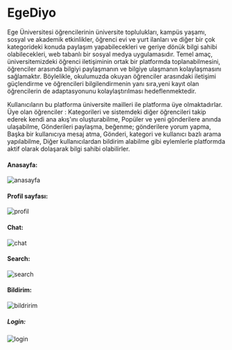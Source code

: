 # EgeDiyo
Ege Üniversitesi öğrencilerinin üniversite toplulukları, kampüs yaşamı, sosyal ve akademik etkinlikler, öğrenci evi ve yurt ilanları ve diğer bir çok kategorideki 
konuda paylaşım yapabilecekleri ve geriye dönük bilgi sahibi olabilecekleri, web tabanlı bir sosyal medya uygulamasıdır.
Temel amaç, üniversitemizdeki öğrenci iletişiminin ortak bir platformda toplanabilmesini, öğrenciler arasında bilgiyi paylaşmanın ve bilgiye ulaşmanın kolaylaşmasını 
sağlamaktır. Böylelikle, okulumuzda okuyan öğrenciler arasındaki iletişimi güçlendirme ve öğrencileri bilgilendirmenin yanı sıra,yeni kayıt olan öğrencilerin de
adaptasyonunu kolaylaştırılması hedeflenmektedir.


Kullanıcıların bu platforma üniversite mailleri ile platforma üye olmaktadırlar. 
Üye olan öğrenciler :
Kategorileri ve sistemdeki diğer öğrencileri takip ederek kendi ana akış'ını oluşturabilme,
Popüler ve yeni gönderilere anında ulaşabilme,
Gönderileri paylaşma, beğenme; gönderilere yorum yapma,
Başka bir kullanıcıya mesaj atma,
Gönderi, kategori ve kullanıcı bazlı arama yapılabilme,
Diğer kullanıcılardan bildirim alabilme gibi eylemlerle platformda aktif olarak dolaşarak bilgi sahibi olabilirler.

#### Anasayfa:
![anasayfa](https://user-images.githubusercontent.com/50046719/175026458-524bcc4f-a1d3-40f5-a54c-9135823db487.PNG)

#### Profil sayfası:
![profil](https://user-images.githubusercontent.com/50046719/175026594-7f12fc04-3fb1-4f42-9580-2230cf7d4aed.PNG)

#### Chat:
![chat](https://user-images.githubusercontent.com/50046719/175026636-edc67e05-f528-488b-82d2-a187a7a3cd15.PNG)

#### Search:
![search](https://user-images.githubusercontent.com/50046719/175026703-656baa8a-d253-4b66-9cd7-b08cb22a1034.PNG)

#### Bildirim:
![bildririm](https://user-images.githubusercontent.com/50046719/175026737-ef2e2b06-3cd5-4ccb-a91c-1706800771e3.PNG)

##### Login:
![login](https://user-images.githubusercontent.com/50046719/175026920-569cc113-781e-4bac-a101-d37b5834d6e3.PNG)


